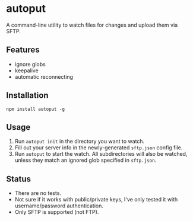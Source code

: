 # autoput

A command-line utility to watch files for changes and upload them via SFTP.


## Features

* ignore globs
* keepalive
* automatic reconnecting


## Installation

```
npm install autoput -g
```


## Usage

1. Run `autoput init` in the directory you want to watch.
2. Fill out your server info in the newly-generated `sftp.json` config file.
3. Run `autoput` to start the watch. All subdirectories will also be watched, unless they match an ignored glob specified in `sftp.json`.


## Status

* There are no tests.
* Not sure if it works with public/private keys, I've only tested it with username/password authentication.
* Only SFTP is supported (not FTP).
